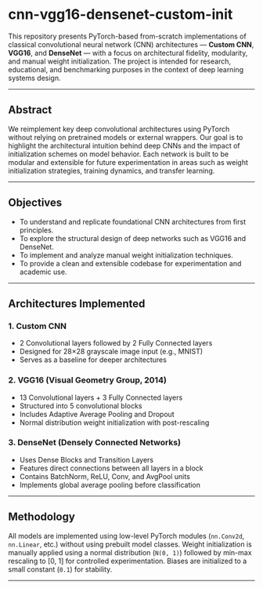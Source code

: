 # cnn-vgg16-densenet-custom-init
This repository presents PyTorch-based from-scratch implementations of classical convolutional neural network (CNN) architectures — **Custom CNN**, **VGG16**, and **DenseNet** — with a focus on architectural fidelity, modularity, and manual weight initialization. The project is intended for research, educational, and benchmarking purposes in the context of deep learning systems design.

---

## Abstract

We reimplement key deep convolutional architectures using PyTorch without relying on pretrained models or external wrappers. Our goal is to highlight the architectural intuition behind deep CNNs and the impact of initialization schemes on model behavior. Each network is built to be modular and extensible for future experimentation in areas such as weight initialization strategies, training dynamics, and transfer learning.

---

## Objectives

- To understand and replicate foundational CNN architectures from first principles.
- To explore the structural design of deep networks such as VGG16 and DenseNet.
- To implement and analyze manual weight initialization techniques.
- To provide a clean and extensible codebase for experimentation and academic use.

---

## Architectures Implemented

### 1. Custom CNN
- 2 Convolutional layers followed by 2 Fully Connected layers
- Designed for 28×28 grayscale image input (e.g., MNIST)
- Serves as a baseline for deeper architectures

### 2. VGG16 (Visual Geometry Group, 2014)
- 13 Convolutional layers + 3 Fully Connected layers
- Structured into 5 convolutional blocks
- Includes Adaptive Average Pooling and Dropout
- Normal distribution weight initialization with post-rescaling

### 3. DenseNet (Densely Connected Networks)
- Uses Dense Blocks and Transition Layers
- Features direct connections between all layers in a block
- Contains BatchNorm, ReLU, Conv, and AvgPool units
- Implements global average pooling before classification

---

## Methodology

All models are implemented using low-level PyTorch modules (`nn.Conv2d`, `nn.Linear`, etc.) without using prebuilt model classes. Weight initialization is manually applied using a normal distribution (`N(0, 1)`) followed by min-max rescaling to [0, 1] for controlled experimentation. Biases are initialized to a small constant (`0.1`) for stability.

---
